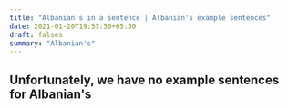 ```yaml
---
title: "Albanian's in a sentence | Albanian's example sentences"
date: 2021-01-20T19:57:50+05:30
draft: falses
summary: "Albanian's"
---
```

## Unfortunately, we have no example sentences for Albanian's                 
